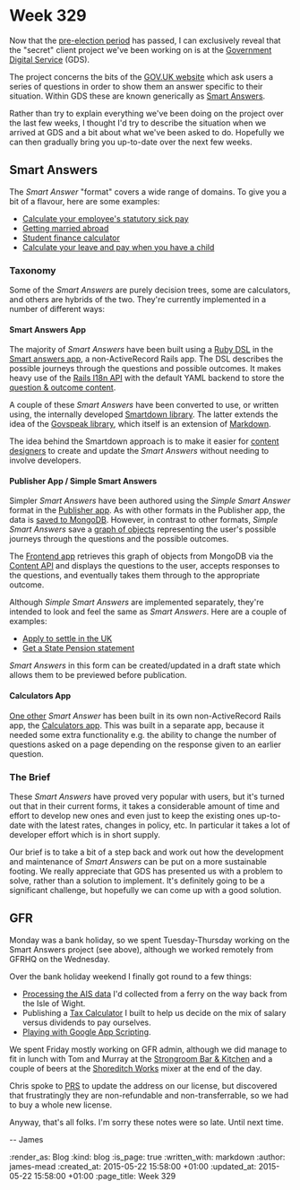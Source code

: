 Week 329
========

Now that the [pre-election period][] has passed, I can exclusively reveal that the "secret" client project we've been working on is at the [Government Digital Service][] (GDS).

The project concerns the bits of the [GOV.UK website][] which ask users a series of questions in order to show them an answer specific to their situation. Within GDS these are known generically as [Smart Answers][smart-answers-format].

Rather than try to explain everything we've been doing on the project over the last few weeks, I thought I'd try to describe the situation when we arrived at GDS and a bit about what we've been asked to do. Hopefully we can then gradually bring you up-to-date over the next few weeks.

## Smart Answers

The *Smart Answer* "format" covers a wide range of domains. To give you a bit of a flavour, here are some examples:

* [Calculate your employee's statutory sick pay][calculate-statutory-sick-pay]
* [Getting married abroad][marriage-abroad]
* [Student finance calculator][student-finance-calculator]
* [Calculate your leave and pay when you have a child][pay-leave-for-parents]

### Taxonomy

Some of the *Smart Answers* are purely decision trees, some are calculators, and others are hybrids of the two. They're currently implemented in a number of different ways:

#### Smart Answers App

The majority of *Smart Answers* have been built using a [Ruby DSL][smart-answers-dsl] in the [Smart answers app][], a non-ActiveRecord Rails app. The DSL describes the possible journeys through the questions and possible outcomes. It makes heavy use of the [Rails I18n API][] with the default YAML backend to store the [question & outcome content][smart-answer-flows-locale-files].

A couple of these *Smart Answers* have been converted to use, or written using, the internally developed [Smartdown library][]. The latter extends the idea of the [Govspeak library][], which itself is an extension of [Markdown][].

The idea behind the Smartdown approach is to make it easier for [content designers][gds-content-designer] to create and update the *Smart Answers* without needing to involve developers.

#### Publisher App / Simple Smart Answers

Simpler *Smart Answers* have been authored using the *Simple Smart Answer* format in the [Publisher app][]. As with other formats in the Publisher app, the data is [saved to MongoDB][govuk_content_models]. However, in contrast to other formats, *Simple Smart Answers* save a [graph of objects][simple-smart-answers-edition-nodes] representing the user's possible journeys through the questions and the possible outcomes.

The [Frontend app][] retrieves this graph of objects from MongoDB via the [Content API][] and displays the questions to the user, accepts responses to the questions, and eventually takes them through to the appropriate outcome.

Although *Simple Smart Answers* are implemented separately, they're intended to look and feel the same as *Smart Answers*. Here are a couple of examples:

* [Apply to settle in the UK][]
* [Get a State Pension statement][]

*Smart Answers* in this form can be created/updated in a draft state which allows them to be previewed before publication.

#### Calculators App

[One other][child-benefit-tax-calculator] *Smart Answer* has been built in its own non-ActiveRecord Rails app, the [Calculators app][]. This was built in a separate app, because it needed some extra functionality e.g. the ability to change the number of questions asked on a page depending on the response given to an earlier question.

### The Brief

These *Smart Answers* have proved very popular with users, but it's turned out that in their current forms, it takes a considerable amount of time and effort to develop new ones and even just to keep the existing ones up-to-date with the latest rates, changes in policy, etc. In particular it takes a lot of developer effort which is in short supply.

Our brief is to take a bit of a step back and work out how the development and maintenance of *Smart Answers* can be put on a more sustainable footing. We really appreciate that GDS has presented us with a problem to solve, rather than a solution to implement. It's definitely going to be a significant challenge, but hopefully we can come up with a good solution.

## GFR

Monday was a bank holiday, so we spent Tuesday-Thursday working on the Smart Answers project (see above), although we worked remotely from GFRHQ on the Wednesday.

Over the bank holiday weekend I finally got round to a few things:

* [Processing the AIS data][ais-on-sdr-wiki-page] I'd collected from a ferry on the way back from the Isle of Wight.
* Publishing a [Tax Calculator][] I built to help us decide on the mix of salary versus dividends to pay ourselves.
* [Playing with Google App Scripting][google-app-scripting-example].

We spent Friday mostly working on GFR admin, although we did manage to fit in lunch with Tom and Murray at the [Strongroom Bar & Kitchen][] and a couple of beers at the [Shoreditch Works] mixer at the end of the day.

Chris spoke to [PRS][] to update the address on our license, but discovered that frustratingly they are non-refundable and non-transferrable, so we had to buy a whole new license.

Anyway, that's all folks. I'm sorry these notes were so late. Until next time.

-- James


[pre-election period]: https://gds.blog.gov.uk/2015/03/29/the-pre-election-period/
[Government Digital Service]: https://www.gov.uk/government/organisations/government-digital-service
[GOV.UK website]: https://www.gov.uk
[smart-answers-format]: https://gds.blog.gov.uk/2012/02/16/smart-answers-are-smart/
[calculate-statutory-sick-pay]: https://www.gov.uk/calculate-statutory-sick-pay
[marriage-abroad]: https://www.gov.uk/marriage-abroad
[student-finance-calculator]: https://www.gov.uk/student-finance-calculator
[pay-leave-for-parents]: https://www.gov.uk/pay-leave-for-parents
[Publisher app]: https://github.com/alphagov/publisher
[govuk_content_models]: https://github.com/alphagov/govuk_content_models/
[simple-smart-answers-edition-nodes]: https://github.com/alphagov/govuk_content_models/blob/8f749fae942ae033ad36e940aecc44605c9c28f1/app/models/simple_smart_answer_edition.rb#L10
[Frontend app]: https://github.com/alphagov/frontend
[Apply to settle in the UK]: https://www.gov.uk/settle-in-the-uk
[Get a State Pension statement]: https://www.gov.uk/state-pension-statement
[Content API]: https://github.com/alphagov/govuk_content_api
[smart-answers-dsl]: https://github.com/alphagov/smart-answers/blob/master/lib/smart_answer_flows/README.md
[Smart answers app]: https://github.com/alphagov/smart-answers
[Smartdown library]: https://github.com/alphagov/smartdown
[gds-content-designer]: https://www.gov.uk/service-manual/the-team/content-designer.html
[Govspeak library]: https://github.com/alphagov/govspeak
[Markdown]: http://daringfireball.net/projects/markdown/
[Rails I18n API]: http://guides.rubyonrails.org/i18n.html
[smart-answer-flows-locale-files]: https://github.com/alphagov/smart-answers/tree/master/lib/smart_answer_flows/locales/en
[child-benefit-tax-calculator]: https://www.gov.uk/child-benefit-tax-calculator
[Calculators app]: https://github.com/alphagov/calculators
[Strongroom Bar & Kitchen]: http://www.strongroombar.com/
[Shoreditch Works]: http://shoreditchworks.com/
[PRS]: http://www.prsformusic.com/
[ais-on-sdr-wiki-page]: https://github.com/freerange/ais-on-sdr/wiki/Capturing-raw-AIS-data-using-rtl_fm-and-decoding-using-aisdecoder-v2
[Tax Calculator]: https://docs.google.com/spreadsheets/d/17fmYMmw-ugnjPB5t3FzBgQPlmyHPaE9AA_oH2uWUwH0/edit?usp=sharing
[google-app-scripting-example]: https://gist.github.com/floehopper/b13fd71e9aa7946692bf

:render_as: Blog
:kind: blog
:is_page: true
:written_with: markdown
:author: james-mead
:created_at: 2015-05-22 15:58:00 +01:00
:updated_at: 2015-05-22 15:58:00 +01:00
:page_title: Week 329
